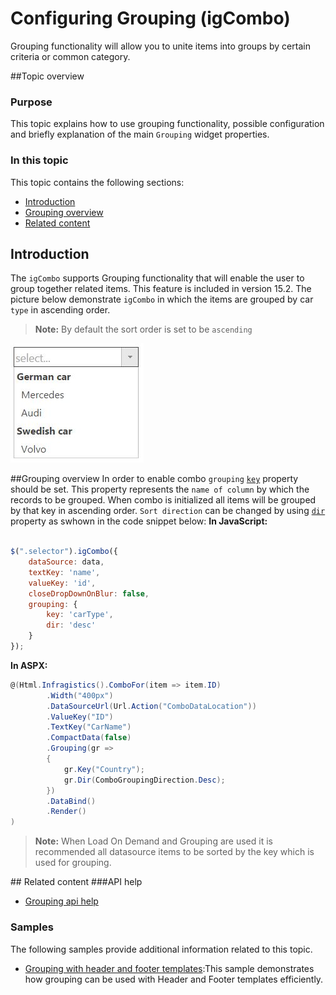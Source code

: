 ﻿<!--
|metadata|
{
    "fileName": "igCombo-grouping",
    "controlName": "igCombo",
    "tags": ["Grouping", "How do I", "Unite", "Order"]
}
|metadata|
-->

# Configuring Grouping (igCombo)

Grouping functionality will allow you to unite items into groups by certain criteria or common category.

##Topic overview
### Purpose
This topic explains how to use grouping functionality, possible configuration and briefly explanation of the main `Grouping` widget properties.
### In this topic

This topic contains the following sections:

-   [Introduction](#introduction)
-   [Grouping overview](#groupingOverview)
-   [Related content](#relatedContent)

## <a id="introduction"></a> Introduction
The `igCombo` supports Grouping functionality that will enable the user to group together related items. This feature is included in version 15.2. The picture below demonstrate `igCombo` in which the items are grouped by car `type`  in ascending order.
> **Note:** By default the sort order is set to be `ascending` 

![](images/igCombo_Grouping.png)

##<a id="groupingOverview"></a>Grouping overview
In order to enable combo `grouping` [`key`](%%jQueryApiUrl%%/ui.igcombo#options:grouping.key) property should be set. This property represents the `name of column` by which the records to be grouped. When combo is initialized all items will be grouped by that key in ascending order. `Sort direction` can be changed by using [`dir`](%%jQueryApiUrl%%/ui.igcombo#options:grouping.dir) property as swhown in the code snippet below:
**In JavaScript:**

```js

$(".selector").igCombo({
	dataSource: data,
	textKey: 'name',
	valueKey: 'id',
	closeDropDownOnBlur: false,
	grouping: {
		key: 'carType',
		dir: 'desc'
	}
});
```

**In ASPX:**

```csharp
@(Html.Infragistics().ComboFor(item => item.ID)
        .Width("400px")
        .DataSourceUrl(Url.Action("ComboDataLocation"))
        .ValueKey("ID")
        .TextKey("CarName")
        .CompactData(false)
        .Grouping(gr =>
        {
            gr.Key("Country");
            gr.Dir(ComboGroupingDirection.Desc);
        })
        .DataBind()
        .Render()
)
```

> **Note:** When Load On Demand and Grouping are used it is recommended all datasource items to be sorted by the key which is used for grouping.

##<a id="relatedContent"></a> Related content
###API help

-	[Grouping api help](%%jQueryApiUrl%%/ui.igcombo#options:grouping)

### Samples

The following samples provide additional information related to this topic.
-	[Grouping with header and footer templates](%%SamplesUrl%%/combo/grouping):This sample demonstrates how grouping can be used with Header and Footer templates efficiently.

